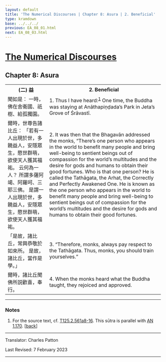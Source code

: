 ```yaml
---
layout: default
title: 'The Numerical Discourses | Chapter 8: Asura | 2. Beneficial'
type: kramdown
base: ../../../
previous: EA_08_01.html
next: EA_08_03.html
---
```


<h1><a href='../index.html'>The Numerical Discourses</a></h1>
<h2>Chapter 8: Asura</h2>

<table class="trans">
  <th class='ch'>(二) 益</th>
  <th class='en'>2. Beneficial</th>
  <tr>
    <td class='ch' title='T125.2.561a8'>聞如是： 一時，佛在舍衞國、祇樹、給孤獨園。</td>
    <td id='p1'>1. Thus I have heard:<sup id="ref1"><a href="#n1">1</a></sup> One time, the Buddha was staying at Anāthapiṇḍada’s Park in Jeta’s Grove of Śrāvastī.</td>
  </tr>
  <tr>
    <td class='ch' title='T125.2.561a9'>爾時，世尊告諸比丘： 「若有一人出現於世，多饒益人，安隱眾生，愍世群萌，欲使天人獲其福祐。 云何為一人？ 所謂多薩阿竭、阿羅呵、三耶三佛。 是謂一人出現於世，多饒益人，安隱眾生，愍世群萌，欲使天人獲其福祐。</td>
    <td id='p2'>2. It was then that the Bhagavān addressed the monks, “There’s one person who appears in the world to benefit many people and bring well-being to sentient beings out of compassion for the world’s multitudes and the desire for gods and humans to obtain their good fortunes. Who is that one person? He is called the Tathāgata, the Arhat, the Correctly and Perfectly Awakened One. He is known as the one person who appears in the world to benefit many people and bring well-being to sentient beings out of compassion for the world’s multitudes and the desire for gods and humans to obtain their good fortunes.</td>
  </tr>
  <tr>
    <td class='ch' title='T125.2.561a14'>「是故，諸比丘，常興恭敬於如來所。 是故，諸比丘，當作是學。」</td>
    <td id='p3'>3. “Therefore, monks, always pay respect to the Tathāgata. Thus, monks, you should train yourselves.”</td>
  </tr>
  <tr>
    <td class='ch' title='T125.2.561a15'>爾時，諸比丘聞佛所説歡喜，奉行。</td>
    <td id='p4'>4. When the monks heard what the Buddha taught, they rejoiced and approved.</td>
  </tr>
</table>

<hr/>

<h3 id="notes">Notes</h3>

<ol class="notes-list">
<li id="n1"><p>For the source text, cf. <a href="https://cbetaonline.dila.edu.tw/zh/T02n0125_p0561a08" target="_blank">T125.2.561a8-16</a>. This sūtra is parallel with <a href="https://suttacentral.net/an1.170" target="_blank">AN 1.170</a>. [<a href="#ref1">back</a>]</p></li>
</ol>
<hr/>

<p class="translator">Translator: Charles Patton</p>
<p class='revised'>Last Revised: 7 February 2023</p>

<hr/>